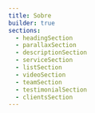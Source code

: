 ```yaml
---
title: Sobre
builder: true
sections:
  - headingSection
  - parallaxSection
  - descriptionSection
  - serviceSection
  - listSection
  - videoSection
  - teamSection
  - testimonialSection
  - clientsSection
---
```

